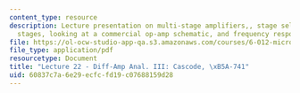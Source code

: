 ```yaml
---
content_type: resource
description: Lecture presentation on multi-stage amplifiers,, stage selection, speciality
  stages, looking at a commercial op-amp schematic, and frequency response.
file: https://ol-ocw-studio-app-qa.s3.amazonaws.com/courses/6-012-microelectronic-devices-and-circuits-fall-2009/60837c7a6e29ecfcfd19c07688159d28_MIT6_012F09_lec22.pdf
file_type: application/pdf
resourcetype: Document
title: "Lecture 22 - Diff-Amp Anal. III: Cascode, \xB5A-741"
uid: 60837c7a-6e29-ecfc-fd19-c07688159d28
---
```

